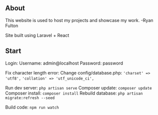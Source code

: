 ## About

This website is used to host my projects and showcase my work. -Ryan Fulton

Site built using Laravel + React
## Start

Login:
Username: admin@localhost
Password: password

Fix character length error:
    Change config/database.php:
    `'charset' => 'utf8',`
    `'collation' => 'utf_unicode_ci',`

Run dev server: `php artisan serve`
Composer update: `composer update`
Composer install: `composer install`
Rebuild database: `php artisan migrate:refresh --seed`

Build code: `npm run watch`
